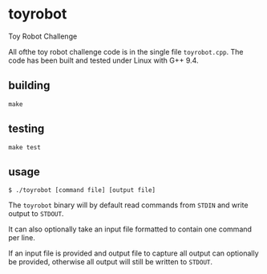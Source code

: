 # toyrobot
Toy Robot Challenge

All ofthe toy robot challenge code is in the single file `toyrobot.cpp`.
The code has been built and tested under Linux with G++ 9.4.

## building

    make

## testing

    make test

## usage

    $ ./toyrobot [command file] [output file]

The `toyrobot` binary will by default read commands from `STDIN` and
write output to `STDOUT`.

It can also optionally take an input file formatted to contain one
command per line.

If an input file is provided and output file to capture all output
can optionally be provided, otherwise all output will still be written
to `STDOUT`.
